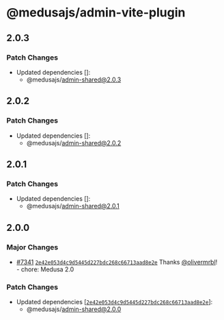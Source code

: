 # @medusajs/admin-vite-plugin

## 2.0.3

### Patch Changes

- Updated dependencies []:
  - @medusajs/admin-shared@2.0.3

## 2.0.2

### Patch Changes

- Updated dependencies []:
  - @medusajs/admin-shared@2.0.2

## 2.0.1

### Patch Changes

- Updated dependencies []:
  - @medusajs/admin-shared@2.0.1

## 2.0.0

### Major Changes

- [#7341](https://github.com/medusajs/medusa/pull/7341) [`2e42e053d4c9d5445d227bdc268c66713aad8e2e`](https://github.com/medusajs/medusa/commit/2e42e053d4c9d5445d227bdc268c66713aad8e2e) Thanks [@olivermrbl](https://github.com/olivermrbl)! - chore: Medusa 2.0

### Patch Changes

- Updated dependencies [[`2e42e053d4c9d5445d227bdc268c66713aad8e2e`](https://github.com/medusajs/medusa/commit/2e42e053d4c9d5445d227bdc268c66713aad8e2e)]:
  - @medusajs/admin-shared@2.0.0
